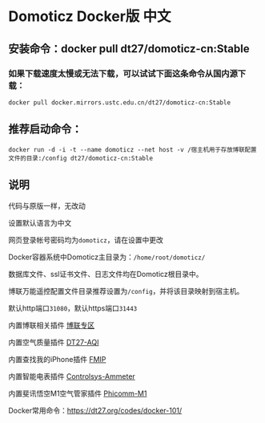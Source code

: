 # Domoticz Docker版 中文

## 安装命令：docker pull dt27/domoticz-cn:Stable
### 如果下载速度太慢或无法下载，可以试试下面这条命令从国内源下载：
```
docker pull docker.mirrors.ustc.edu.cn/dt27/domoticz-cn:Stable
```

## 推荐启动命令：
```
docker run -d -i -t --name domoticz --net host -v /宿主机用于存放博联配置文件的目录:/config dt27/domoticz-cn:Stable
```
## 说明
代码与原版一样，无改动

设置默认语言为中文

网页登录帐号密码均为`domoticz`，请在设置中更改

Docker容器系统中Domoticz主目录为：`/home/root/domoticz/`

数据库文件、ssl证书文件、日志文件均在Domoticz根目录中。

博联万能遥控配置文件目录推荐设置为`/config`，并将该目录映射到宿主机。

默认http端口`31080`，默认https端口`31443`

内置博联相关插件 [博联专区](https://www.domoticz.cn/forum/viewforum.php?f=33)

内置空气质量插件 [DT27-AQI](https://www.domoticz.cn/forum/viewtopic.php?f=11&t=42)

内置查找我的iPhone插件 [FMIP](https://www.domoticz.cn/forum/viewtopic.php?f=11&t=151)

内置智能电表插件 [Controlsys-Ammeter](https://www.domoticz.cn/forum/viewtopic.php?f=11&t=102)

内置斐讯悟空M1空气管家插件 [Phicomm-M1](https://www.domoticz.cn/forum/viewtopic.php?f=11&t=165)

Docker常用命令：https://dt27.org/codes/docker-101/
